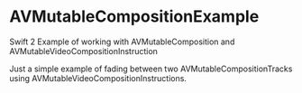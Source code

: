 # AVMutableCompositionExample
Swift 2 Example of working with AVMutableComposition and AVMutableVideoCompositionInstruction

Just a simple example of fading between two AVMutableCompositionTracks using AVMutableVideoCompositionInstructions. 
